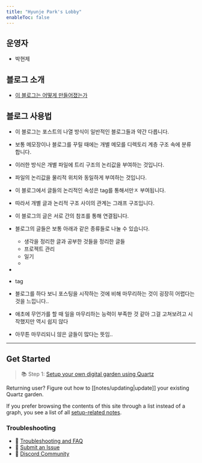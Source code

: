 ```yaml
---
title: "Hyunje Park's Lobby"
enableToc: false
---
```


## 운영자
- 박현제

## 블로그 소개
- [이 블로그는 어떻게 만들어졌는가](digital%20garden%20setup.md)

## 블로그 사용법
- 이 블로그는 포스트의 나열 방식이 일반적인 블로그들과 약간 다릅니다.
- 보통 메모장이나 블로그를 꾸릴 때에는 개별 메모를 디렉토리 계층 구조 속에 분류합니다.
- 이러한 방식은 개별 파일에 트리 구조의 논리값을 부여하는 것입니다.
- 파일의 논리값을 물리적 위치와 동일하게 부여하는 것입니다.
- 이 블로그에서 글들의 논리적인 속성은 tag를 통해서만ㅈ 부여됩니다.
- 따라서 개별 글과 논리적 구조 사이의 관계는 그래프 구조입니다.
- 이 블로그의 글은 서로 간의 참조를 통해 연결됩니다.

- 블로그의 글들은 보통 아래과 같은 종류들로 나눌 수 있습니다.
	- 생각을 정리한 글과 공부한 것들을 정리한 글들
	- 프로젝트 관리
	- 일기
	- 
- 


- tag 


- 블로그를 하다 보니 포스팅을 시작하는 것에 비해 마무리하는 것이 굉장히 어렵다는 것을 느낍니다..
- 애초에 무언가를 할 때 일을 마무리하는 능력이 부족한 것 같아 그걸 고쳐보려고 시작했지만 역시 쉽지 않다
- 아무튼 마무리되니 않은 글들이 많다는 뜻임..


---------
## Get Started
> 📚 Step 1: [Setup your own digital garden using Quartz](notes/setup.md)

Returning user? Figure out how to [[notes/updating|update]] your existing Quartz garden.

If you prefer browsing the contents of this site through a list instead of a graph, you see a list of all [setup-related notes](/tags/setup).

### Troubleshooting
- 🚧 [Troubleshooting and FAQ](notes/troubleshooting.md)
- 🐛 [Submit an Issue](https://github.com/jackyzha0/quartz/issues)
- 👀 [Discord Community](https://discord.gg/cRFFHYye7t)

